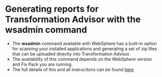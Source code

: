 # Generating reports for Transformation Advisor with the wsadmin command

 - The **wsadmin** command available with WebSphere has a built-in option for scanning your installed applications and generating a set of zip files that can be uploaded directly into Transformation Advisor.    
 - The availability of this command depends on the WebSphere version and Fix Pack you are running.    
 - The full details of this and all instrucitons can be found [here]([https://www.ibm.com/docs/en/was-nd/9.0.5?topic=wsadmin-generating-migration-reports-migration-commands#txml_migration_commands__ta)
